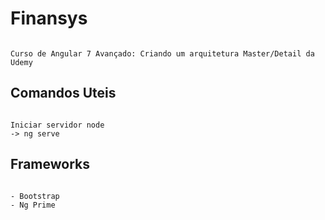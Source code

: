 # Finansys

~~~

Curso de Angular 7 Avançado: Criando um arquitetura Master/Detail da Udemy

~~~

## Comandos Uteis 

~~~

Iniciar servidor node 
-> ng serve

~~~

## Frameworks

~~~

- Bootstrap
- Ng Prime

~~~